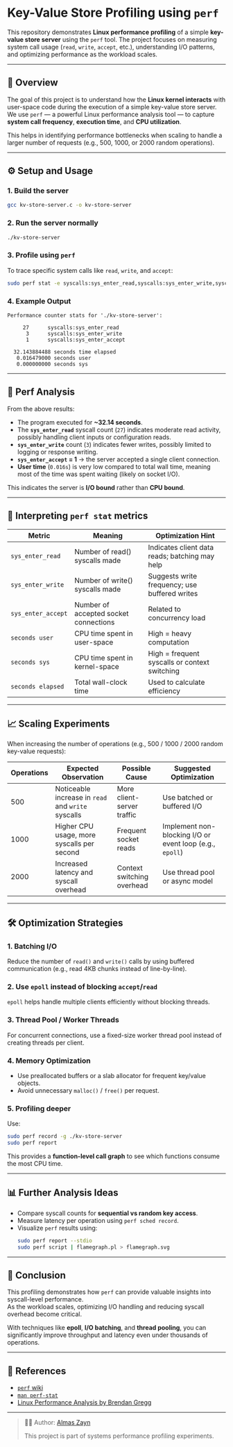 # Key-Value Store Profiling using `perf`

This repository demonstrates **Linux performance profiling** of a simple **key-value store server** using the `perf` tool. The project focuses on measuring system call usage (`read`, `write`, `accept`, etc.), understanding I/O patterns, and optimizing performance as the workload scales.

---

## 🧠 Overview

The goal of this project is to understand how the **Linux kernel interacts** with user-space code during the execution of a simple key-value store server.  
We use `perf` — a powerful Linux performance analysis tool — to capture **system call frequency**, **execution time**, and **CPU utilization**.

This helps in identifying performance bottlenecks when scaling to handle a larger number of requests (e.g., 500, 1000, or 2000 random operations).

---

## ⚙️ Setup and Usage

### 1. Build the server
```bash
gcc kv-store-server.c -o kv-store-server
```

### 2. Run the server normally
```bash
./kv-store-server
```

### 3. Profile using `perf`
To trace specific system calls like `read`, `write`, and `accept`:
```bash
sudo perf stat -e syscalls:sys_enter_read,syscalls:sys_enter_write,syscalls:sys_enter_accept ./kv-store-server
```

### 4. Example Output
```text
Performance counter stats for './kv-store-server':

     27      syscalls:sys_enter_read
      3      syscalls:sys_enter_write
      1      syscalls:sys_enter_accept

  32.143884488 seconds time elapsed
   0.016479000 seconds user
   0.000000000 seconds sys
```

---

## 🧩 Perf Analysis

From the above results:

- The program executed for **~32.14 seconds**.
- The **`sys_enter_read`** syscall count (`27`) indicates moderate read activity, possibly handling client inputs or configuration reads.
- **`sys_enter_write`** count (`3`) indicates fewer writes, possibly limited to logging or response writing.
- **`sys_enter_accept` = 1** → the server accepted a single client connection.
- **User time** (`0.016s`) is very low compared to total wall time, meaning most of the time was spent waiting (likely on socket I/O).

This indicates the server is **I/O bound** rather than **CPU bound**.

---

## 🔬 Interpreting `perf stat` metrics

| Metric | Meaning | Optimization Hint |
|--------|----------|-------------------|
| `sys_enter_read` | Number of read() syscalls made | Indicates client data reads; batching may help |
| `sys_enter_write` | Number of write() syscalls made | Suggests write frequency; use buffered writes |
| `sys_enter_accept` | Number of accepted socket connections | Related to concurrency load |
| `seconds user` | CPU time spent in user-space | High = heavy computation |
| `seconds sys` | CPU time spent in kernel-space | High = frequent syscalls or context switching |
| `seconds elapsed` | Total wall-clock time | Used to calculate efficiency |

---

## 📈 Scaling Experiments

When increasing the number of operations (e.g., 500 / 1000 / 2000 random key-value requests):

| Operations | Expected Observation | Possible Cause | Suggested Optimization |
|-------------|----------------------|----------------|------------------------|
| 500 | Noticeable increase in `read` and `write` syscalls | More client-server traffic | Use batched or buffered I/O |
| 1000 | Higher CPU usage, more syscalls per second | Frequent socket reads | Implement non-blocking I/O or event loop (e.g., `epoll`) |
| 2000 | Increased latency and syscall overhead | Context switching overhead | Use thread pool or async model |

---

## 🛠️ Optimization Strategies

### 1. **Batching I/O**
Reduce the number of `read()` and `write()` calls by using buffered communication (e.g., read 4KB chunks instead of line-by-line).

### 2. **Use `epoll` instead of blocking `accept`/`read`**
`epoll` helps handle multiple clients efficiently without blocking threads.

### 3. **Thread Pool / Worker Threads**
For concurrent connections, use a fixed-size worker thread pool instead of creating threads per client.

### 4. **Memory Optimization**
- Use preallocated buffers or a slab allocator for frequent key/value objects.
- Avoid unnecessary `malloc()` / `free()` per request.

### 5. **Profiling deeper**
Use:
```bash
sudo perf record -g ./kv-store-server
sudo perf report
```
This provides a **function-level call graph** to see which functions consume the most CPU time.

---

## 📊 Further Analysis Ideas

- Compare syscall counts for **sequential vs random key access**.
- Measure latency per operation using `perf sched record`.
- Visualize `perf` results using:
  ```bash
  sudo perf report --stdio
  sudo perf script | flamegraph.pl > flamegraph.svg
  ```

---

## 🧩 Conclusion

This profiling demonstrates how `perf` can provide valuable insights into syscall-level performance.  
As the workload scales, optimizing I/O handling and reducing syscall overhead become critical.

With techniques like **epoll**, **I/O batching**, and **thread pooling**, you can significantly improve throughput and latency even under thousands of operations.

---

## 🧾 References

- [`perf` wiki](https://perf.wiki.kernel.org/)
- [`man perf-stat`](https://man7.org/linux/man-pages/man1/perf-stat.1.html)
- [Linux Performance Analysis by Brendan Gregg](http://www.brendangregg.com/perf.html)

---

> 🧑‍💻 Author: [Almas Zayn](https://github.com/Almas-zayn)
>  
> This project is part of systems performance profiling experiments.

